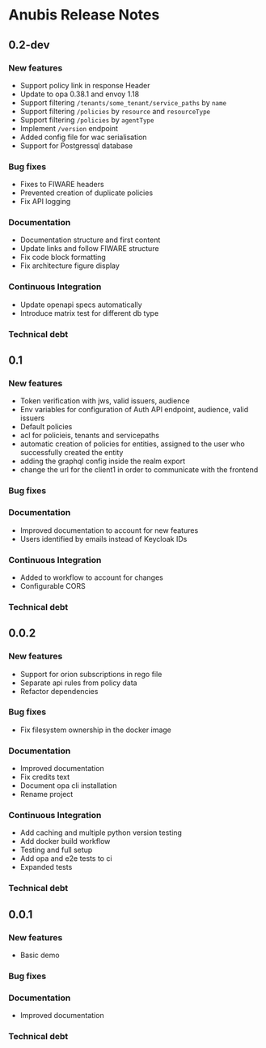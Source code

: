 # Anubis Release Notes

## 0.2-dev

### New features

- Support policy link in response Header
- Update to opa 0.38.1 and envoy 1.18
- Support filtering `/tenants/some_tenant/service_paths` by `name`
- Support filtering `/policies` by `resource` and `resourceType`
- Support filtering `/policies` by `agentType`
- Implement `/version` endpoint
- Added config file for wac serialisation
- Support for Postgressql database

### Bug fixes

- Fixes to FIWARE headers
- Prevented creation of duplicate policies
- Fix API logging

### Documentation

- Documentation structure and first content
- Update links and follow FIWARE structure
- Fix code block formatting
- Fix architecture figure display

### Continuous Integration

- Update openapi specs automatically
- Introduce matrix test for different db type

### Technical debt

## 0.1

### New features

- Token verification with jws, valid issuers, audience
- Env variables for configuration of Auth API endpoint, audience, valid issuers
- Default policies
- acl for policieis, tenants and servicepaths
- automatic creation of policies for entities, assigned to the user who
  successfully created the entity
- adding the graphql config inside the realm export
- change the url for the client1 in order to communicate with the frontend

### Bug fixes

### Documentation

- Improved documentation to account for new features
- Users identified by emails instead of Keycloak IDs

### Continuous Integration

- Added to workflow to account for changes
- Configurable CORS

### Technical debt

## 0.0.2

### New features

- Support for orion subscriptions in rego file
- Separate api rules from policy data
- Refactor dependencies

### Bug fixes

- Fix filesystem ownership in the docker image

### Documentation

- Improved documentation
- Fix credits text
- Document opa cli installation
- Rename project

### Continuous Integration

- Add caching and multiple python version testing
- Add docker build workflow
- Testing and full setup
- Add opa and e2e tests to ci
- Expanded tests

### Technical debt

## 0.0.1

### New features

- Basic demo

### Bug fixes

### Documentation

- Improved documentation

### Technical debt
